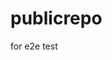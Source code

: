 # publicrepo
for e2e test






































































































































































































































































































































































































































































































































































































































































































































































































































































































































































































































































































































































































































































































































































































































































































































































































































































































































































































































































































































































































































































































































































































































































































































































































